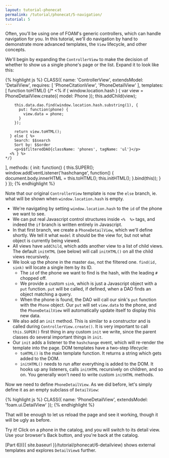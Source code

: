 ```yaml
---
layout: tutorial-phonecat
permalink: /tutorial/phonecat/5-navigation/
tutorial: 5
---
```


Often, you'll be using one of FOAM's generic controllers, which can handle
navigation for you. In this tutorial, we'll do navigation by hand to demonstrate
more advanced templates, the `View` lifecycle, and other concepts.

We'll begin by expanding the `ControllerView` to make the decision of whether to
show us a single phone's page or the list. Expand it to look like this:

{% highlight js %}
CLASS({
  name: 'ControllerView',
  extendsModel: 'DetailView',
  requires: [
    'PhoneCitationView',
    'PhoneDetailView'
  ],
  templates: [
    function toHTML() {/*
      <% if ( window.location.hash ) {
        var view = PhoneDetailView.create({ model: Phone });
        this.addChild(view);

        this.data.dao.find(window.location.hash.substring(1), {
          put: function(phone) {
            view.data = phone;
          }
        });

        return view.toHTML();
      } else { %>
        Search: $$search
        Sort by: $$order
        <p>$$filteredDAO{className: 'phones', tagName: 'ul'}</p>
      <% } %>
    */}
  ],
  methods: {
    init: function() {
      this.SUPER();
      window.addEventListener('hashchange', function() {
        document.body.innerHTML = this.toHTML();
        this.initHTML();
      }.bind(this));
    }
  }
});
{% endhighlight %}

Note that our original `ControllerView` template is now the `else` branch, ie.
what will be shown when `window.location.hash` is empty.

- We're navigating by setting `window.location.hash` to the `id` of the phone we
  want to see.
- We can put real Javascript control structures inside `<%  %>` tags, and indeed
  the `if` branch is written entirely in Javascript.
- In that first branch, we create a `PhoneDetailView`, which we'll define
  shortly. We tell it what `model` it should be the view for, but not what
  object is currently being viewed.
- All views have `addChild`, which adds another view to a list of child views.
  The default `initHTML` (see below) will call `initHTML()` on all the child
  views recursively.
- We look up the phone in the master `dao`, not the filtered one.
  `find(id, sink)` will locate a single item by its ID.
    - The `id` of the phone we want to find is the hash, with the leading `#`
      chopped off.
    - We provide a custom `sink`, which is just a Javascript object with a `put`
      function. `put` will be called, if defined, when a DAO finds an object
      matching a query.
    - When the phone is found, the DAO will call our sink's `put` function with
      the `Phone` object. Our `put` will set `view.data` to the phone, and the
      `PhoneDetailView` will automatically update itself to display this new
      data.
- We also add an `init` method. This is similar to a constructor and is called
  during `ControllerView.create()`. It is very important to call `this.SUPER()`
  first thing in any custom `init` we write, since the parent classes do several
  important things in `init`.
- Our `init` adds a listener to the `hashchange` event, which will re-render the
  template into the page. DOM templates have a two-step lifecycle:
    - `toHTML()` is the main template function. It returns a string which gets
      added to the DOM.
    - `initHTML()` needs to run after everything is added to the DOM. It hooks
      up any listeners, calls `initHTML` recursively on children, and so on. You
      generally won't need to write custom `initHTML` methods.


Now we need to define `PhoneDetailView`. As we did before, let's simply define
it as an empty subclass of `DetailView`:

{% highlight js %}
CLASS({
  name: 'PhoneDetailView',
  extendsModel: 'foam.ui.DetailView'
});
{% endhighlight %}

That will be enough to let us reload the page and see it working, though it will
be ugly as before.

Try it! Click on a phone in the catalog, and you will switch to its detail view.
Use your browser's Back button, and you're back at the catalog.

[Part 6]({{ site.baseurl }}/tutorial/phonecat/6-detailview) shows external templates and
explores `DetailView`s further.

